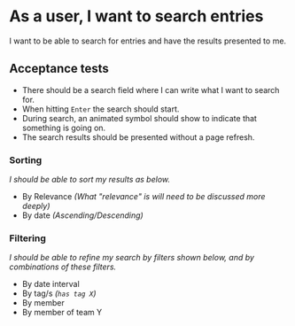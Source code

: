 # As a user, I want to search entries

I want to be able to search for entries and have the results presented to me.

## Acceptance tests

- There should be a search field where I can write what I want to search for.
- When hitting `Enter` the search should start.
- During search, an animated symbol should show to indicate that something is going on.
- The search results should be presented without a page refresh.

### Sorting

_I should be able to sort my results as below._

- By Relevance _(What "relevance" is will need to be discussed more deeply)_
- By date _(Ascending/Descending)_

### Filtering

_I should be able to refine my search by filters shown below, and by combinations of these filters._

- By date interval
- By tag/s _(`has tag X`)_
- By member
- By member of team Y
